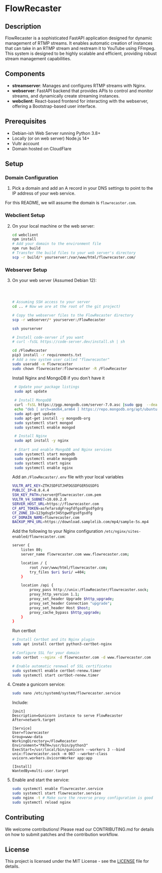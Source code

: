 # FlowRecaster

## Description
FlowRecaster is a sophisticated FastAPI application designed for dynamic management of RTMP streams. It enables automatic creation of instances that can take in an RTMP stream and restream it to YouTube using FFmpeg. This system is designed to be highly scalable and efficient, providing robust stream management capabilities.

## Components
- **streamserver**: Manages and configures RTMP streams with Nginx.
- **webserver**: FastAPI backend that provides APIs to control and monitor streams, and dynamically create streaming instances.
- **webclient**: React-based frontend for interacting with the webserver, offering a Bootstrap-based user interface.

## Prerequisites
- Debian-ish Web Server running Python 3.8+
- Locally (or on web server) Node.js 14+
- Vultr account
- Domain hosted on CloudFlare

## Setup
### Domain Configuration
1. Pick a domain and add an A record in your DNS settings to point to the IP address of your web service.

For this README, we will assume the domain is `flowrecaster.com`.

### Webclient Setup
2. On your local machine or the web server:
   ```bash
   cd webclient
   npm install
   # Add your domain to the environment file
   npm run build
   # Transfer the build files to your web server's directory
   scp -r build/* yourserver:/var/www/html/flowrecaster.com/
   ```

### Webserver Setup
3. On your web server (Assumed Debian 12):
   ```bash
   
   
   
   # Assuming SSH access to your server
   cd .. # Now we are at the root of the git project)
   
   # Copy the webserver files to the FlowRecaster directory
   scp -r webserver/* yourserver:/FlowRecaster
   
   ssh yourserver

   # Install code-server if you want
   # curl -fsSL https://code-server.dev/install.sh | sh

   cd /FlowRecaster
   pip3 install -r requirements.txt
   # Add a new system user called "flowrecaster"
   sudo useradd -m flowrecaster
   sudo chown flowrecaster:flowrecaster -R /FlowRecaster
   ```

   Install Nginx and MongoDB if you don't have it
   ```bash
    # Update your package listings
    sudo apt update
    
    # Install MongoDB
    curl -fsSL https://pgp.mongodb.com/server-7.0.asc |sudo gpg  --dearmor -o /etc/apt/trusted.gpg.d/mongodb-server-7.0.gpg
    echo "deb [ arch=amd64,arm64 ] https://repo.mongodb.org/apt/ubuntu jammy/mongodb-org/7.0 multiverse" | sudo tee /etc/apt/sources.list.d/mongodb-org-7.0.list
    sudo apt-get update
    sudo apt-get install -y mongodb-org
    sudo systemctl start mongod
    sudo systemctl enable mongod

    # Install Nginx
    sudo apt install -y nginx
    
    # Start and enable MongoDB and Nginx services
    sudo systemctl start mongodb
    sudo systemctl enable mongodb
    sudo systemctl start nginx
    sudo systemctl enable nginx
   ```

   Add an `/FlowRecaster/.env` file with your local variables
   ```bash
   VULTR_API_KEY=ZTHJSDFGTJHFDGSDFGER5GSDFG
   PUBLIC_IP=8.8.4.4
   SSH_KEY_PATH=/server@flowrecaster.com.pem
   VULTR_V4_SUBNET=10.69.2.0
   SERVER_HOST_URL=https://flowrecaster.com
   CF_API_TOKEN=asfefarsdgFregfdfgsdfgsdfgdrg
   CF_ZONE_ID=123gdsg5r345tgwdfgsdfgsdfg
   CF_DOMAIN_NAME=flowrecaster.com
   BACKUP_MP4_URL=https://download.samplelib.com/mp4/sample-5s.mp4
   ```
   
   Add the following to your Nginx configuration `/etc/nginx/sites-enabled/flowrecaster.com`:
   ```bash
   server {
       listen 80;
       server_name flowrecaster.com www.flowrecaster.com;

       location / {
           root /var/www/html/flowrecaster.com;
           try_files $uri $uri/ =404;
       }

       location /api {
           proxy_pass http://unix:/FlowRecaster/flowrecaster.sock;
           proxy_http_version 1.1;
           proxy_set_header Upgrade $http_upgrade;
           proxy_set_header Connection "upgrade";
           proxy_set_header Host $host;
           proxy_cache_bypass $http_upgrade;
       }
   }
   ```

   Run certbot
   ```bash
   # Install Certbot and its Nginx plugin
   sudo apt install certbot python3-certbot-nginx
   
   # Configure SSL for your domain
   sudo certbot --nginx -d flowrecaster.com -d www.flowrecaster.com
   
   # Enable automatic renewal of SSL certificates
   sudo systemctl enable certbot-renew.timer
   sudo systemctl start certbot-renew.timer
   ```

5. Create a gunicorn service:
   ```bash
   sudo nano /etc/systemd/system/flowrecaster.service
   ```
   Include:
   ```
   [Unit]
   Description=Gunicorn instance to serve FlowRecaster
   After=network.target

   [Service]
   User=flowrecaster
   Group=www-data
   WorkingDirectory=/FlowRecaster
   Environment="PATH=/usr/bin/python3"
   ExecStart=/usr/local/bin/gunicorn --workers 3 --bind unix:flowrecaster.sock -m 007 --worker-class uvicorn.workers.UvicornWorker app:app

   [Install]
   WantedBy=multi-user.target
   ```

6. Enable and start the service:
   ```bash
   sudo systemctl enable flowrecaster.service
   sudo systemctl start flowrecaster.service
   sudo nginx -t # Make sure the reverse proxy configuration is good
   sudo systemctl reload nginx
   ```

## Contributing
We welcome contributions! Please read our CONTRIBUTING.md for details on how to submit patches and the contribution workflow.

## License
This project is licensed under the MIT License - see the [LICENSE](LICENSE) file for details.
